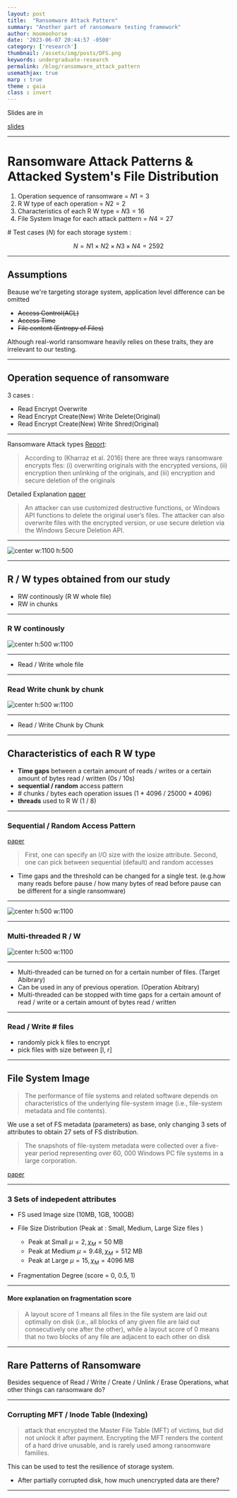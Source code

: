 ```yaml
---
layout: post
title:  "Ransomware Attack Pattern"
summary: "Another part of ransomware testing framework"
author: moomoohorse
date: '2023-06-07 20:44:57 -0500'
category: ['research']
thumbnail: /assets/img/posts/DFS.png
keywords: undergraduate-research
permalink: /blog/ransomware_attack_pattern
usemathjax: true
marp : true
theme : gaia 
class : invert
---
```


<style>
img[alt~="center"] {
  display: block;
  margin: 0 auto;
}
</style>

Slides are in 

[slides](../assets/slides/rans_attack_pattern.pdf)

---

# Ransomware Attack Patterns & Attacked System's File Distribution

1. Operation sequence of ransomware = $N1 = 3$ 
2. R W type of each operation       = $N2 = 2$
3. Characteristics of each R W type = $N3 = 16$
4. File System Image for each attack patttern = $N4 = 27$

\# Test cases ($N$) for each storage system :

$$
N = N1 \times N2 \times N3 \times N4 = 2592
$$


---


## Assumptions

Beause we're targeting storage system, application level difference can be omitted 

- ~~Access Control(ACL)~~
- ~~Access Time~~
- ~~File content (Entropy of Files)~~

Although real-world ransomware heavily relies on these traits, they are irrelevant to our testing.


---

## Operation sequence of ransomware

3 cases :
- Read Encrypt Overwrite
- Read Encrypt Create(New) Write Delete(Original)
- Read Encrypt Create(New) Write Shred(Original)

---

Ransomware Attack types [Report](https://crimesciencejournal.biomedcentral.com/articles/10.1186/s40163-019-0097-9): 

> According to (Kharraz et al. 2016) there are three ways ransomware encrypts fles: (i) overwriting originals with the encrypted versions, (ii) encryption then unlinking of the originals, and (iii) encryption and secure deletion of the originals

Detailed Explanation [paper](https://www.usenix.org/system/files/conference/usenixsecurity16/sec16_paper_kharraz.pdf)

> An attacker can use customized destructive functions, or Windows API functions to delete the original user’s files. The attacker can also overwrite files with the encrypted version, or use secure deletion via the Windows Secure Deletion API.


---

![center w:1100 h:500](../assets/img/posts/rans_att1.png)



---


## R / W types obtained from our study

- RW continously (R W whole file)
- RW in chunks

---

### R W continously 

![center h:500 w:1100](../assets/img/posts/reovw.png)

---

- Read / Write whole file


---


### Read Write chunk by chunk

![center h:500 w:1100](../assets/img/posts/rwcc.png)


---

- Read / Write Chunk by Chunk 

---

## Characteristics of each R W type 

- **Time gaps** between a certain amount of reads / writes or a certain amount of bytes read / written (0s / 10s)
- **sequential / random** access pattern 
- \# chunks / bytes each operation issues (1 * 4096 / 25000 * 4096)
- **threads** used to R W (1 / 8)
---

### Sequential / Random Access Pattern

[paper](https://www.usenix.org/system/files/login/articles/login_spring16_02_tarasov.pdf)

> First, one can specify an I/O size with the iosize attribute. Second, one can pick between sequential (default) and random accesses
- Time gaps and the threshold can be changed for a single test. (e.g.how many reads before pause / how many bytes of read before pause can be different for a single ransomware) 

---

![center h:500 w:1100](../assets/img/posts/rwccc.png)




---

### Multi-threaded R / W


![center h:500 w:1100](../assets/img/posts/rwmtt.png)

---

- Multi-threaded can be turned on for a certain number of files. (Target Abibrary)
- Can be used in any of previous operation. (Operation Abitrary)
- Multi-threaded can be stopped with time gaps for a certain amount of read / write or a certain amount of bytes read / written

---

### Read / Write # files

- randomly pick k files to encrypt
- pick files with size between [l, r]

--- 

## File System Image

> The performance of file systems and related software depends on characteristics of the underlying file-system image (i.e., file-system metadata and file contents).

We use a set of FS metadata (parameters) as base, only changing 3 sets of attributes to obtain 27 sets of FS distribution.

> The snapshots of file-system metadata were collected over a five-year period representing over 60, 000 Windows PC file systems in a large corporation.

[paper](https://www.usenix.org/legacy/events/fast09/tech/full_papers/agrawal/agrawal.pdf)

---

### 3 Sets of indepedent attributes 

* FS used Image size  (10MB, 1GB, 100GB)
* File Size Distribution (Peak at : Small, Medium, Large Size files )
  * Peak at Small $\mu = 2, \chi_M = 50\ \text{MB}$
  * Peak at Medium $\mu = 9.48, \chi_M = 512\ \text{MB}$
  * Peak at Large $\mu = 15, \chi_M = 4096\ \text{MB}$

* Fragmentation Degree (score = 0, 0.5, 1)

---

#### More explanation on fragmentation score

> A layout score of 1 means all files in the file system are laid out optimally on disk (i.e., all blocks of any given file are laid out consecutively one after the other), while a layout score of 0 means that no two blocks of any file are adjacent to each other on disk


---


## Rare Patterns of Ransomware

Besides sequence of Read / Write / Create / Unlink / Erase Operations, what other things can ransomware do?

---

### Corrupting MFT / Inode Table (Indexing)

> attack that encrypted the Master File Table (MFT) of victims, but did not unlock it after payment. Encrypting the MFT renders the content of a hard drive unusable, and is rarely used among ransomware families. 


This can be used to test the resilience of storage system.

- After partially corrupted disk, how much unencrypted data are there?


---